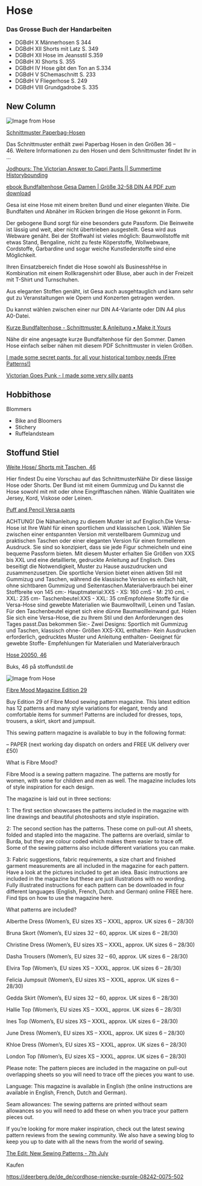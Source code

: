 # Hose

### Das Grosse Buch der Handarbeiten

- DGBdH X Männerhosen S 344
- DGBdH XII  Shorts mit Latz S. 349 
- DGBdH XII Hose im Jeansstil  S.359
- DGBdH XI Shorts S. 355
- DGBdH IV Hose gibt den Ton an S.334
- DGBdH V SChemaschnitt S. 233
- DGBdH V Fliegerhose S. 249
- DGBdH VIII Grundgadrobe S. 335

## New Column

![Image from Hose](https://app.milanote.com/media/p/images/1SjTA31tZCap2S/VV0/1SjTA31tZCap2S-8w3Ro.jpeg?w=800)

[Schnittmuster Paperbag-Hosen](https://www.muellerundsohn.com/shop/schnittmuster-paperbag-hosen/)

Das Schnittmuster enthält zwei Paperbag Hosen in den Größen 36 – 46. Weitere Informationen zu den Hosen und dem Schnittmuster findet Ihr in ...

[Jodhpurs: The Victorian Answer to Capri Pants || Summertime Historybounding](https://www.youtube.com/watch?v=xpcyJQDgXqE)

[ebook Bundfaltenhose Gesa Damen | Größe 32-58 DIN A4 PDF zum download](https://kibadoo.de/products/ebook-bundfaltenhose-gesa-damen-grosse-32-58-din-a4-pdf-zum-download?_pos=24&_sid=5c4b92b87&_ss=r)

Gesa ist eine Hose mit einem breiten Bund und einer eleganten Weite. Die Bundfalten und Abnäher im Rücken bringen die Hose gekonnt in Form. 

Der gebogene Bund sorgt für eine besonders gute Passform. Die Beinweite ist lässig und weit, aber nicht übertrieben ausgestellt. Gesa wird aus Webware genäht. Bei der Stoffwahl ist vieles möglich: Baumwollstoffe mit etwas Stand, Bengaline, nicht zu feste Köperstoffe, Wollwebware, Cordstoffe, Garbardine und sogar weiche Kunstlederstoffe sind eine Möglichkeit. 

Ihren Einsatzbereich findet die Hose sowohl als BusinesshHse in Kombination mit einem Rollkragenshirt oder Bluse, aber auch in der Freizeit mit T-Shirt und Turnschuhen. 

Aus eleganten Stoffen genäht, ist Gesa auch ausgehtauglich und kann sehr gut zu Veranstaltungen wie Opern und Konzerten getragen werden.

Du kannst wählen zwischen einer nur DIN A4-Variante oder DIN A4 plus A0-Datei.

[Kurze Bundfaltenhose - Schnittmuster & Anleitung • Make it Yours](https://makeityoursthelabel.com/produkt/kurze-bundfaltenhose-schnittmuster-deutsch/)

Nähe dir eine angesagte kurze Bundfaltenhose für den Sommer. Damen Hose einfach selber nähen mit diesem PDF Schnittmuster in vielen Größen.

[I made some secret pants, for all your historical tomboy needs (Free Patterns!)](https://www.youtube.com/watch?v=0VcgvKWyT-I)

[Victorian Goes Punk - I made some very silly pants](https://www.youtube.com/watch?v=Lp6UnhetWLs)

## Hobbithose

Blommers

- Bike and Bloomers
- Stichery
- Ruffelandsteam

## Stoffund Stiel

[Weite Hose/ Shorts mit Taschen, 46](https://www.stoffundstil.de/weite-hose-shorts-mit-taschen-46-2006100346/)

Hier findest Du eine Vorschau auf das Schnittmuster﻿Nähe Dir diese lässige Hose oder Shorts. Der Bund ist mit einem Gummizug und Du kannst die Hose sowohl mit mit oder ohne Eingrifftaschen nähen. Wähle Qualitäten wie Jersey, Kord, Viskose oder Leinen.

[Puff and Pencil Versa pants](https://www.stoffundstil.de/puff-and-pencil-versa-pants-1100304/)

ACHTUNG! Die Nähanleitung zu diesem Muster ist auf Englisch.﻿Die Versa-Hose ist Ihre Wahl für einen sportlichen und klassischen Look. Wählen Sie zwischen einer entspannten Version mit verstellbarem Gummizug und praktischen Taschen oder einer eleganten Version für einen formelleren Ausdruck. Sie sind so konzipiert, dass sie jede Figur schmeicheln und eine bequeme Passform bieten. Mit diesem Muster erhalten Sie Größen von XXS bis XXL und eine detaillierte, gedruckte Anleitung auf Englisch. Dies beseitigt die Notwendigkeit, Muster zu Hause auszudrucken und zusammenzusetzen. Die sportliche Version bietet einen aktiven Stil mit Gummizug und Taschen, während die klassische Version es einfach hält, ohne sichtbaren Gummizug und Seitentaschen.Materialverbrauch bei einer Stoffbreite von 145 cm:- Hauptmaterial:XXS - XS: 160 cmS - M: 210 cmL - XXL: 235 cm- Taschenbeutel:XXS - XXL: 35 cmEmpfohlene Stoffe für die Versa-Hose sind gewebte Materialien wie Baumwolltwill, Leinen und Taslan. Für den Taschenbeutel eignet sich eine dünne Baumwollleinwand gut. Holen Sie sich eine Versa-Hose, die zu Ihrem Stil und den Anforderungen des Tages passt.Das bekommen Sie:- Zwei Designs: Sportlich mit Gummizug und Taschen, klassisch ohne- Größen XXS-XXL enthalten- Kein Ausdrucken erforderlich, gedrucktes Muster und Anleitung enthalten- Geeignet für gewebte Stoffe- Empfehlungen für Materialien und Materialverbrauch

[Hose 20050, 46](https://www.stoffundstil.de/hose-20050-46-p20050/)

Buks, 46 på stoffundstil.de

![Image from Hose](https://app.milanote.com/media/p/images/1SjTww1tZCap2R/gdY/1SjTww1tZCap2R-INafu.jpeg)

[Fibre Mood Magazine Edition 29](https://thefoldline.com/products/fibre-mood-magazine-edition-29?utm_id=the+edit+7th+july)

Buy Edition 29 of Fibre Mood sewing pattern magazine. This latest edition has 12 patterns and many style variations for elegant, trendy and comfortable items for summer! Patterns are included for dresses, tops, trousers, a skirt, skort and jumpsuit.

This sewing pattern magazine is available to buy in the following format:

– PAPER (next working day dispatch on orders and FREE UK delivery over £50)

What is Fibre Mood?

Fibre Mood is a sewing pattern magazine. The patterns are mostly for women, with some for children and men as well. The magazine includes lots of style inspiration for each design.

The magazine is laid out in three sections:

1: The first section showcases the patterns included in the magazine with line drawings and beautiful photoshoots and style inspiration.

2: The second section has the patterns. These come on pull-out A1 sheets, folded and stapled into the magazine. The patterns are overlaid, similar to Burda, but they are colour coded which makes them easier to trace off. Some of the sewing patterns also include different variations you can make.

3: Fabric suggestions, fabric requirements, a size chart and finished garment measurements are all included in the magazine for each pattern. Have a look at the pictures included to get an idea. Basic instructions are included in the magazine but these are just illustrations with no wording. Fully illustrated instructions for each pattern can be downloaded in four different languages (English, French, Dutch and German) online FREE here. Find tips on how to use the magazine here.

What patterns are included?

Alberthe Dress (Women’s, EU sizes XS – XXXL, approx. UK sizes 6 – 28/30)

Bruna Skort (Women’s, EU sizes 32 – 60, approx. UK sizes 6 – 28/30)

Christine Dress (Women’s, EU sizes XS – XXXL, approx. UK sizes 6 – 28/30)

Dasha Trousers (Women’s, EU sizes 32 – 60, approx. UK sizes 6 – 28/30)

Elvira Top (Women’s, EU sizes XS – XXXL, approx. UK sizes 6 – 28/30)

Felicia Jumpsuit (Women’s, EU sizes XS – XXXL, approx. UK sizes 6 – 28/30)

Gedda Skirt (Women’s, EU sizes 32 – 60, approx. UK sizes 6 – 28/30)

Hallie Top (Women’s, EU sizes XS – XXXL, approx. UK sizes 6 – 28/30)

Ines Top (Women’s, EU sizes XS – XXXL, approx. UK sizes 6 – 28/30)

June Dress (Women’s, EU sizes XS – XXXL, approx. UK sizes 6 – 28/30)

Khloe Dress (Women’s, EU sizes XS – XXXL, approx. UK sizes 6 – 28/30)

London Top (Women’s, EU sizes XS – XXXL, approx. UK sizes 6 – 28/30)

Please note: The pattern pieces are included in the magazine on pull-out overlapping sheets so you will need to trace off the pieces you want to use.

Language: This magazine is available in English (the online instructions are available in English, French, Dutch and German).

Seam allowances: The sewing patterns are printed without seam allowances so you will need to add these on when you trace your pattern pieces out.

If you’re looking for more maker inspiration, check out the latest sewing pattern reviews from the sewing community. We also have a sewing blog to keep you up to date with all the news from the world of sewing.

[The Edit: New Sewing Patterns -  7th July](https://www.youtube.com/watch?v=phgnRxkPeBc)

Kaufen

https://deerberg.de/de_de/cordhose-niencke-purple-08242-0075-502
